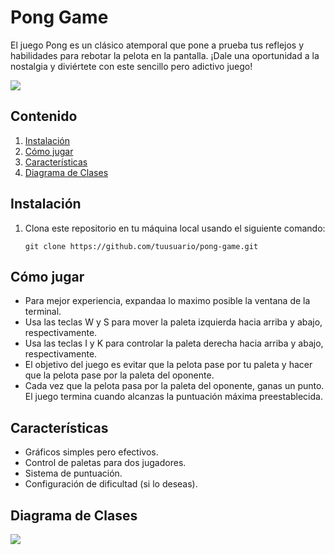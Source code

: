 # Pong Game

El juego Pong es un clásico atemporal que pone a prueba tus reflejos y habilidades para rebotar la pelota en la pantalla. ¡Dale una oportunidad a la nostalgia y diviértete con este sencillo pero adictivo juego!

![](https://upload.wikimedia.org/wikipedia/commons/1/1e/Atari_Pong_Console_logo.jpg)

## Contenido

1. [Instalación](#instalación)
2. [Cómo jugar](#cómo-jugar)
3. [Características](#características)
4. [Diagrama de Clases](#diagrama-de-clases)

## Instalación

1. Clona este repositorio en tu máquina local usando el siguiente comando:

   ```shell
   git clone https://github.com/tuusuario/pong-game.git

## Cómo jugar
- Para mejor experiencia, expandaa lo maximo posible la ventana de la terminal.
- Usa las teclas W y S para mover la paleta izquierda hacia arriba y abajo, respectivamente.
- Usa las teclas I y K para controlar la paleta derecha hacia arriba y abajo, respectivamente.
- El objetivo del juego es evitar que la pelota pase por tu paleta y hacer que la pelota pase por la paleta del oponente.
- Cada vez que la pelota pasa por la paleta del oponente, ganas un punto.
El juego termina cuando alcanzas la puntuación máxima preestablecida.

## Características
- Gráficos simples pero efectivos.
- Control de paletas para dos jugadores.
- Sistema de puntuación.
- Configuración de dificultad (si lo deseas).

## Diagrama de Clases
![](out/docs/Diagrama_Pong/PongGame.png)
